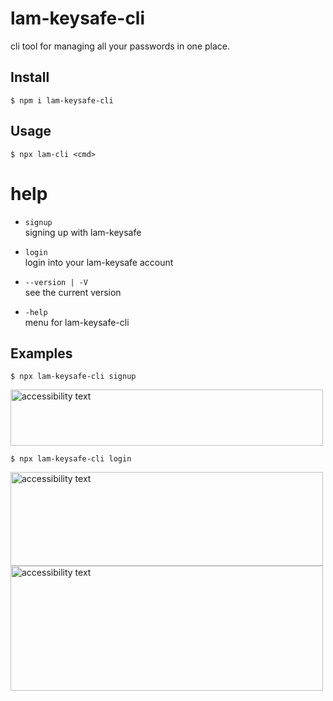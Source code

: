 # lam-keysafe-cli
cli tool for managing all your passwords in one place. 

## Install

```
$ npm i lam-keysafe-cli
```

## Usage

```
$ npx lam-cli <cmd>
```

# help

- `signup`\
signing up with lam-keysafe


- `login`\
login into your lam-keysafe account


- `--version | -V`\
see the current version


- `-help`\
menu for lam-keysafe-cli

## Examples
```
$ npx lam-keysafe-cli signup
```
<img src="https://user-images.githubusercontent.com/92732976/209437225-743c9f29-e0cd-4549-8461-4582881be384.png" width="500" height="90" alt="accessibility text">


```
$ npx lam-keysafe-cli login
```

<img src="https://user-images.githubusercontent.com/92732976/209437233-e8dd1502-dfb4-4762-9018-733e92570555.png" width="500" height="150" alt="accessibility text">


<img src="https://user-images.githubusercontent.com/92732976/209437243-38d5589a-efea-47f1-89b1-25ad87b2d7cc.png" width="500" height="200" alt="accessibility text">



 
